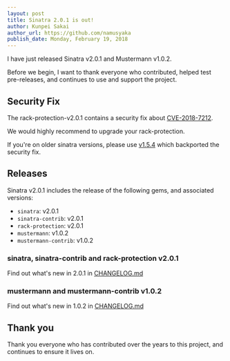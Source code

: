 ```yaml
---
layout: post
title: Sinatra 2.0.1 is out!
author: Kunpei Sakai
author_url: https://github.com/namusyaka
publish_date: Monday, February 19, 2018
---
```


I have just released Sinatra v2.0.1 and Mustermann v1.0.2.

Before we begin, I want to thank everyone who contributed, helped test pre-releases, and continues to use and support the project.

## Security Fix

The rack-protection-v2.0.1 contains a security fix about [CVE-2018-7212](https://cve.mitre.org/cgi-bin/cvename.cgi?name=CVE-2018-7212).

We would highly recommend to upgrade your rack-protection.

If you're on older sinatra versions, please use [v1.5.4](https://rubygems.org/gems/rack-protection/versions/1.5.4) which backported the security fix.

## Releases

Sinatra v2.0.1 includes the release of the following gems, and associated versions:

* `sinatra`: v2.0.1
* `sinatra-contrib`: v2.0.1
* `rack-protection`: v2.0.1
* `mustermann`: v1.0.2
* `mustermann-contrib`: v1.0.2

### sinatra, sinatra-contrib and rack-protection v2.0.1

Find out what's new in 2.0.1 in [CHANGELOG.md](https://github.com/sinatra/sinatra/blob/v2.0.1/CHANGELOG.md#201--2018-02-17)

### mustermann and mustermann-contrib v1.0.2

Find out what's new in 1.0.2 in [CHANGELOG.md](https://github.com/sinatra/mustermann/tree/v1.0.2#stable-releases)

## Thank you

Thank you everyone who has contributed over the years to this project, and continues to ensure it lives on.
